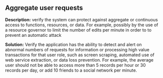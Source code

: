 
Aggregate user requests
-------

**Description:**
verify the system can protect against aggregate or continuous access to functions,  resources, or data. For example, possibly by the use of a resource governor to limit the number of edits per minute in order to to prevent an automatic attack


**Solution:**
Verify the application has the ability to detect and alert on abnormal numbers of requests for information or processing high value transactions for that user role, such as screen scraping, automated use of web service extraction, or data loss prevention. For example, the average user should not be able to access more than 5 records per hour or 30 records per day, or add 10 friends to a social network per minute.

	